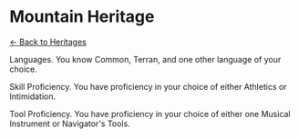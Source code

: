 # Mountain Heritage

[<- Back to Heritages](./index.md)



Languages. You know Common, Terran, and one other language of your choice.

Skill Proficiency. You have proficiency in your choice of either Athletics or Intimidation.

Tool Proficiency. You have proficiency in your choice of either one Musical Instrument or Navigator's Tools.